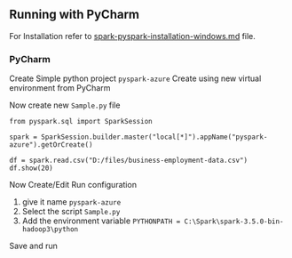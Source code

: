 ## Running with PyCharm

For Installation refer to [spark-pyspark-installation-windows.md](spark-pyspark-installation-win) file.

### PyCharm

Create Simple python project `pyspark-azure`
Create using new virtual environment from PyCharm

Now create new `Sample.py` file

```python{style=colorful}
from pyspark.sql import SparkSession

spark = SparkSession.builder.master("local[*]").appName("pyspark-azure").getOrCreate()

df = spark.read.csv("D:/files/business-employment-data.csv")
df.show(20)
```
Now Create/Edit Run configuration

1. give it name `pyspark-azure`
2. Select the script `Sample.py`
3. Add the environment variable `PYTHONPATH = C:\Spark\spark-3.5.0-bin-hadoop3\python`

Save and run